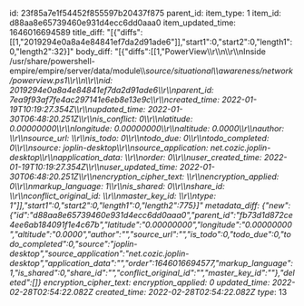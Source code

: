 id: 23f85a7e1f54452f855597b20437f875
parent_id: 
item_type: 1
item_id: d88aa8e65739460e931d4ecc6dd0aaa0
item_updated_time: 1646016694589
title_diff: "[{\"diffs\":[[1,\"2019294e0a8a4e84841ef7da2d91ade6\"]],\"start1\":0,\"start2\":0,\"length1\":0,\"length2\":32}]"
body_diff: "[{\"diffs\":[[1,\"PowerView\\\r\\\n\\\r\\\nInside /usr/share/powershell-empire/empire/server/data/module\\\\_source/situational\\\\_awareness/network/powerview.ps1\\\r\\\n\\\r\\\nid: 2019294e0a8a4e84841ef7da2d91ade6\\\r\\\nparent_id: 7ea9f93af7fe4ac297141e6eb8e13e9c\\\r\\\ncreated_time: 2022-01-19T10:19:27.354Z\\\r\\\nupdated_time: 2022-01-30T06:48:20.251Z\\\r\\\nis_conflict: 0\\\r\\\nlatitude: 0.00000000\\\r\\\nlongitude: 0.00000000\\\r\\\naltitude: 0.0000\\\r\\\nauthor: \\\r\\\nsource_url: \\\r\\\nis_todo: 0\\\r\\\ntodo_due: 0\\\r\\\ntodo_completed: 0\\\r\\\nsource: joplin-desktop\\\r\\\nsource_application: net.cozic.joplin-desktop\\\r\\\napplication_data: \\\r\\\norder: 0\\\r\\\nuser_created_time: 2022-01-19T10:19:27.354Z\\\r\\\nuser_updated_time: 2022-01-30T06:48:20.251Z\\\r\\\nencryption_cipher_text: \\\r\\\nencryption_applied: 0\\\r\\\nmarkup_language: 1\\\r\\\nis_shared: 0\\\r\\\nshare_id: \\\r\\\nconflict_original_id: \\\r\\\nmaster_key_id: \\\r\\\ntype_: 1\"]],\"start1\":0,\"start2\":0,\"length1\":0,\"length2\":775}]"
metadata_diff: {"new":{"id":"d88aa8e65739460e931d4ecc6dd0aaa0","parent_id":"fb73d1d872ce4ee6ab184091f1e4c67b","latitude":"0.00000000","longitude":"0.00000000","altitude":"0.0000","author":"","source_url":"","is_todo":0,"todo_due":0,"todo_completed":0,"source":"joplin-desktop","source_application":"net.cozic.joplin-desktop","application_data":"","order":1646016694577,"markup_language":1,"is_shared":0,"share_id":"","conflict_original_id":"","master_key_id":""},"deleted":[]}
encryption_cipher_text: 
encryption_applied: 0
updated_time: 2022-02-28T02:54:22.082Z
created_time: 2022-02-28T02:54:22.082Z
type_: 13